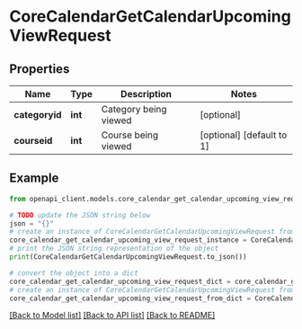 # CoreCalendarGetCalendarUpcomingViewRequest


## Properties

Name | Type | Description | Notes
------------ | ------------- | ------------- | -------------
**categoryid** | **int** | Category being viewed | [optional] 
**courseid** | **int** | Course being viewed | [optional] [default to 1]

## Example

```python
from openapi_client.models.core_calendar_get_calendar_upcoming_view_request import CoreCalendarGetCalendarUpcomingViewRequest

# TODO update the JSON string below
json = "{}"
# create an instance of CoreCalendarGetCalendarUpcomingViewRequest from a JSON string
core_calendar_get_calendar_upcoming_view_request_instance = CoreCalendarGetCalendarUpcomingViewRequest.from_json(json)
# print the JSON string representation of the object
print(CoreCalendarGetCalendarUpcomingViewRequest.to_json())

# convert the object into a dict
core_calendar_get_calendar_upcoming_view_request_dict = core_calendar_get_calendar_upcoming_view_request_instance.to_dict()
# create an instance of CoreCalendarGetCalendarUpcomingViewRequest from a dict
core_calendar_get_calendar_upcoming_view_request_from_dict = CoreCalendarGetCalendarUpcomingViewRequest.from_dict(core_calendar_get_calendar_upcoming_view_request_dict)
```
[[Back to Model list]](../README.md#documentation-for-models) [[Back to API list]](../README.md#documentation-for-api-endpoints) [[Back to README]](../README.md)


